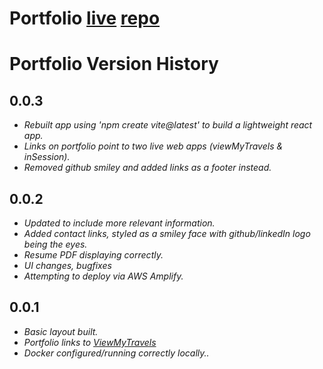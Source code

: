 # Portfolio [live](https://24mp.world) [repo](https://github.com/cortes-web-tech/Portfolio)

# Portfolio Version History

## 0.0.3

- _Rebuilt app using 'npm create vite@latest' to build a lightweight react app._
- _Links on portfolio point to two live web apps (viewMyTravels & inSession)._
- _Removed github smiley and added links as a footer instead._

## 0.0.2

- _Updated to include more relevant information._
- _Added contact links, styled as a smiley face with github/linkedIn logo being the eyes._
- _Resume PDF displaying correctly._
- _UI changes, bugfixes_
- _Attempting to deploy via AWS Amplify._

## 0.0.1

- _Basic layout built._
- _Portfolio links to [ViewMyTravels](https://www.viewmytravels.com)_
- _Docker configured/running correctly locally.._
